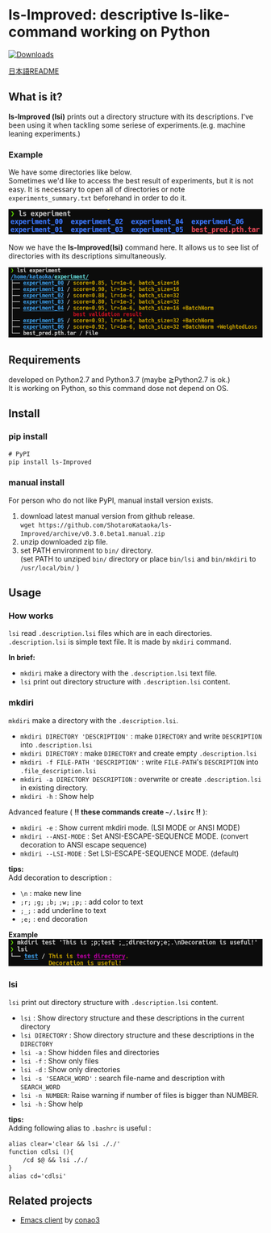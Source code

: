 # ls-Improved: descriptive ls-like-command working on Python
[![Downloads](https://pepy.tech/badge/ls-improved)](https://pepy.tech/project/ls-improved)  

[日本語README](https://github.com/ShotaroKataoka/ls-Improved/blob/master/README.ja.md)

## What is it?
**ls-Improved (lsi)** prints out a directory structure with its descriptions. 
I've been using it when tackling some seriese of experiments.(e.g. machine leaning experiments.)  

### Example
We have some directories like below.  
Sometimes we'd like to access the best result of experiments, but it is not easy.  It is necessary to open all of directories or note `experiments_summary.txt` beforehand in order to do it.  

![ls](https://github.com/ShotaroKataoka/ls-Improved/blob/master/doc/images/ls_using.png)

Now we have the **ls-Improved(lsi)** command here.  It allows us to see list of directories with its descriptions simultaneously.  

![lsi](https://github.com/ShotaroKataoka/ls-Improved/blob/master/doc/images/lsi_using.png)

## Requirements
developed on Python2.7 and Python3.7 (maybe ≧Python2.7 is ok.)  
It is working on Python, so this command dose not depend on OS.  

## Install
### pip install
```
# PyPI
pip install ls-Improved
```

### manual install
For person who do not like PyPI, manual install version exists.  

1. download latest manual version from github release.  
`wget https://github.com/ShotaroKataoka/ls-Improved/archive/v0.3.0.beta1.manual.zip`  
2. unzip downloaded zip file.  
3. set PATH environment to `bin/` directory.  
(set PATH to unziped `bin/` directory or place `bin/lsi` and `bin/mkdiri` to `/usr/local/bin/` )  

## Usage
### How works
`lsi` read `.description.lsi` files which are in each directories.  
`.description.lsi` is simple text file.  It is made by `mkdiri` command.  

**In brief:**
- `mkdiri` make a directory with the `.description.lsi` text file.
- `lsi` print out directory structure with `.description.lsi` content.

### mkdiri
`mkdiri` make a directory with the `.description.lsi`.
- `mkdiri DIRECTORY 'DESCRIPTION'` : make `DIRECTORY` and write `DESCRIPTION` into `.description.lsi`  
- `mkdiri DIRECTORY` : make `DIRECTORY` and create empty `.description.lsi`  
- `mkdiri -f FILE-PATH 'DESCRIPTION'` : write `FILE-PATH`'s `DESCRIPTION` into `.file_description.lsi`  
- `mkdiri -a DIRECTORY DESCRIPTION` : overwrite or create `.description.lsi` in existing directory.  
- `mkdiri -h` : Show help

Advanced feature ( **!! these commands create `~/.lsirc` !!** ):
- `mkdiri -e` : Show current mkdiri mode. (LSI MODE or ANSI MODE)
- `mkdiri --ANSI-MODE`  : Set ANSI-ESCAPE-SEQUENCE MODE. (convert decoration to ANSI escape sequence)
- `mkdiri --LSI-MODE`  : Set LSI-ESCAPE-SEQUENCE MODE. (default)

**tips:**  
Add decoration to description :  
- `\n` : make new line
- `;r;` `;g;` `;b;` `;w;` `;p;` : add color to text
- `;_;` : add underline to text
- `;e;` : end decoration

**Example**  
![mkdiri_decoration](https://github.com/ShotaroKataoka/ls-Improved/blob/master/doc/images/mkdiri_decoration.png)  

### lsi
`lsi` print out directory structure with `.description.lsi` content.  
- `lsi` : Show directory structure and these descriptions in the current directory
- `lsi DIRECTORY` : Show directory structure and these descriptions in the `DIRECTORY`
- `lsi -a` : Show hidden files and directories
- `lsi -f` : Show only files
- `lsi -d` : Show only directories
- `lsi -s 'SEARCH_WORD'` : search file-name and description with `SEARCH_WORD`
- `lsi -n NUMBER`: Raise warning if number of files is bigger than NUMBER.
- `lsi -h` : Show help

**tips:**  
Adding following alias to `.bashrc` is useful :  
```
alias clear='clear && lsi ././'
function cdlsi (){
    /cd $@ && lsi ././
}
alias cd='cdlsi'
```

## Related projects
- [Emacs client](https://github.com/conao3/dired-lsi.el) by [conao3](https://github.com/conao3)
